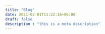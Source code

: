 ```yaml
---
title: "Blog"
date: 2021-02-01T11:22:16+06:00
draft: false
description : "this is a meta description"
---
```

